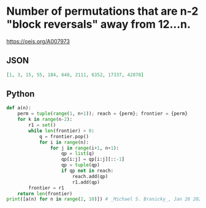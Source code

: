 # Number of permutations that are n\-2 "block reversals" away from 12\.\.\.n\.
https://oeis.org/A007973
## JSON
```JSON
[1, 3, 15, 55, 184, 648, 2111, 6352, 17337, 42878]
```
## Python
```Python
def a(n):
    perm = tuple(range(1, n+1)); reach = {perm}; frontier = {perm}
    for k in range(n-2):
        r1 = set()
        while len(frontier) > 0:
            q = frontier.pop()
            for i in range(n):
                for j in range(i+1, n+1):
                    qp = list(q)
                    qp[i:j] = qp[i:j][::-1]
                    qp = tuple(qp)
                    if qp not in reach:
                        reach.add(qp)
                        r1.add(qp)
        frontier = r1
    return len(frontier)
print([a(n) for n in range(2, 10)]) # _Michael S. Branicky_, Jan 26 2023
```
